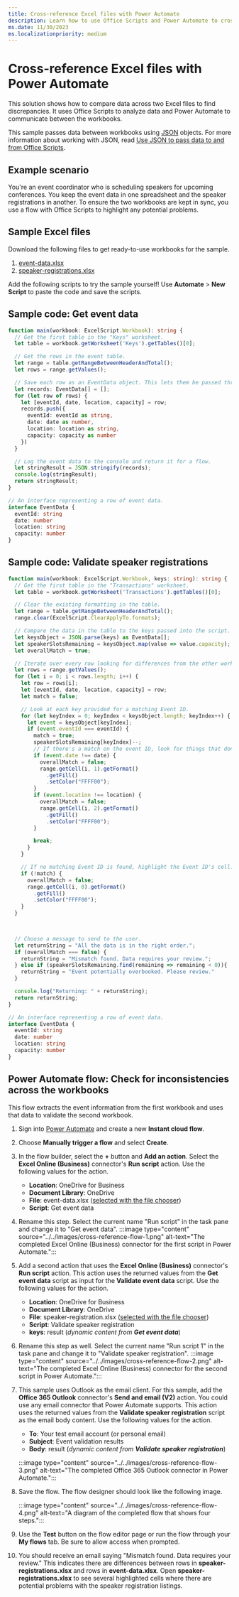 ```yaml
---
title: Cross-reference Excel files with Power Automate
description: Learn how to use Office Scripts and Power Automate to cross-reference and format an Excel file.
ms.date: 11/30/2023
ms.localizationpriority: medium
---
```


# Cross-reference Excel files with Power Automate

This solution shows how to compare data across two Excel files to find discrepancies. It uses Office Scripts to analyze data and Power Automate to communicate between the workbooks.

This sample passes data between workbooks using [JSON](https://www.w3schools.com/whatis/whatis_json.asp) objects. For more information about working with JSON, read [Use JSON to pass data to and from Office Scripts](../../develop/use-json.md).

## Example scenario

You're an event coordinator who is scheduling speakers for upcoming conferences. You keep the event data in one spreadsheet and the speaker registrations in another. To ensure the two workbooks are kept in sync, you use a flow with Office Scripts to highlight any potential problems.

## Sample Excel files

Download the following files to get ready-to-use workbooks for the sample.

1. [event-data.xlsx](event-data.xlsx)
1. [speaker-registrations.xlsx](speaker-registrations.xlsx)

Add the following scripts to try the sample yourself! Use **Automate** > **New Script** to paste the code and save the scripts.

## Sample code: Get event data

```TypeScript
function main(workbook: ExcelScript.Workbook): string {
  // Get the first table in the "Keys" worksheet.
  let table = workbook.getWorksheet('Keys').getTables()[0];

  // Get the rows in the event table.
  let range = table.getRangeBetweenHeaderAndTotal();
  let rows = range.getValues();

  // Save each row as an EventData object. This lets them be passed through Power Automate.
  let records: EventData[] = [];
  for (let row of rows) {
    let [eventId, date, location, capacity] = row;
    records.push({
      eventId: eventId as string,
      date: date as number,
      location: location as string,
      capacity: capacity as number
    })
  }

  // Log the event data to the console and return it for a flow.
  let stringResult = JSON.stringify(records);
  console.log(stringResult);
  return stringResult;
}

// An interface representing a row of event data.
interface EventData {
  eventId: string
  date: number
  location: string
  capacity: number
}
```

## Sample code: Validate speaker registrations

```TypeScript
function main(workbook: ExcelScript.Workbook, keys: string): string {
  // Get the first table in the "Transactions" worksheet.
  let table = workbook.getWorksheet('Transactions').getTables()[0];

  // Clear the existing formatting in the table.
  let range = table.getRangeBetweenHeaderAndTotal();
  range.clear(ExcelScript.ClearApplyTo.formats);

  // Compare the data in the table to the keys passed into the script.
  let keysObject = JSON.parse(keys) as EventData[];
  let speakerSlotsRemaining = keysObject.map(value => value.capacity);
  let overallMatch = true;

  // Iterate over every row looking for differences from the other worksheet.
  let rows = range.getValues();
  for (let i = 0; i < rows.length; i++) {
    let row = rows[i];
    let [eventId, date, location, capacity] = row;
    let match = false;

    // Look at each key provided for a matching Event ID.
    for (let keyIndex = 0; keyIndex < keysObject.length; keyIndex++) {
      let event = keysObject[keyIndex];
      if (event.eventId === eventId) {
        match = true;
        speakerSlotsRemaining[keyIndex]--;
        // If there's a match on the event ID, look for things that don't match and highlight them.
        if (event.date !== date) {
          overallMatch = false;
          range.getCell(i, 1).getFormat()
            .getFill()
            .setColor("FFFF00");
        }
        if (event.location !== location) {
          overallMatch = false;
          range.getCell(i, 2).getFormat()
            .getFill()
            .setColor("FFFF00");
        }

        break;
      }
    }

    // If no matching Event ID is found, highlight the Event ID's cell.
    if (!match) {
      overallMatch = false;
      range.getCell(i, 0).getFormat()
        .getFill()
        .setColor("FFFF00");
    }
  }

  

  // Choose a message to send to the user.
  let returnString = "All the data is in the right order.";
  if (overallMatch === false) {
    returnString = "Mismatch found. Data requires your review.";
  } else if (speakerSlotsRemaining.find(remaining => remaining < 0)){
    returnString = "Event potentially overbooked. Please review."
  }

  console.log("Returning: " + returnString);
  return returnString;
}

// An interface representing a row of event data.
interface EventData {
  eventId: string
  date: number
  location: string
  capacity: number
}
```

## Power Automate flow: Check for inconsistencies across the workbooks

This flow extracts the event information from the first workbook and uses that data to validate the second workbook.

1. Sign into [Power Automate](https://make.powerautomate.com/create) and create a new **Instant cloud flow**.
1. Choose **Manually trigger a flow** and select **Create**.
1. In the flow builder, select the **+** button and **Add an action**. Select the **Excel Online (Business)** connector's **Run script** action. Use the following values for the action.
    * **Location**: OneDrive for Business
    * **Document Library**: OneDrive
    * **File**: event-data.xlsx ([selected with the file chooser](../../testing/power-automate-troubleshooting.md#select-workbooks-with-the-file-browser-control))
    * **Script**: Get event data

1. Rename this step. Select the current name "Run script" in the task pane and change it to "Get event data".
    :::image type="content" source="../../images/cross-reference-flow-1.png" alt-text="The completed Excel Online (Business) connector for the first script in Power Automate.":::

1. Add a second action that uses the **Excel Online (Business)** connector's **Run script** action. This action uses the returned values from the **Get event data** script as input for the **Validate event data** script. Use the following values for the action.
    * **Location**: OneDrive for Business
    * **Document Library**: OneDrive
    * **File**: speaker-registration.xlsx ([selected with the file chooser](../../testing/power-automate-troubleshooting.md#select-workbooks-with-the-file-browser-control))
    * **Script**: Validate speaker registration
    * **keys**: result (_dynamic content from **Get event data**_)

1. Rename this step as well. Select the current name "Run script 1" in the task pane and change it to "Validate speaker registration".
    :::image type="content" source="../../images/cross-reference-flow-2.png" alt-text="The completed Excel Online (Business) connector for the second script in Power Automate.":::

1. This sample uses Outlook as the email client. For this sample, add the **Office 365 Outlook** connector's **Send and email (V2)** action. You could use any email connector that Power Automate supports. This action uses the returned values from the **Validate speaker registration** script as the email body content. Use the following values for the action.
    * **To**: Your test email account (or personal email)
    * **Subject**: Event validation results
    * **Body**: result (_dynamic content from **Validate speaker registration**_)

    :::image type="content" source="../../images/cross-reference-flow-3.png" alt-text="The completed Office 365 Outlook connector in Power Automate.":::

1. Save the flow. The flow designer should look like the following image.

    :::image type="content" source="../../images/cross-reference-flow-4.png" alt-text="A diagram of the completed flow that shows four steps.":::

1. Use the **Test** button on the flow editor page or run the flow through your **My flows** tab. Be sure to allow access when prompted.
1. You should receive an email saying "Mismatch found. Data requires your review." This indicates there are differences between rows in **speaker-registrations.xlsx** and rows in **event-data.xlsx**. Open **speaker-registrations.xlsx** to see several highlighted cells where there are potential problems with the speaker registration listings.
